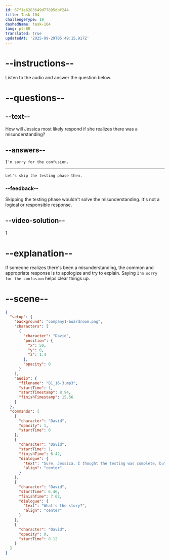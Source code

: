 ```yaml
---
id: 67f1e6283649d77895dbf244
title: Task 104
challengeType: 19
dashedName: task-104
lang: pt-BR
translated: true
updatedAt: '2025-09-29T05:49:15.917Z'
---
```


<!-- SPEAKING -->

<!-- (Audio) David: Sure, Jessica. I thought the testing was complete, but when I looked at the report, it said there were still some issues. What's the story? -->

# --instructions--

Listen to the audio and answer the question below.

# --questions--

## --text--

How will Jessica most likely respond if she realizes there was a misunderstanding?

## --answers--

`I'm sorry for the confusion.`

---

`Let's skip the testing phase then.`

### --feedback--

Skipping the testing phase wouldn't solve the misunderstanding. It's not a logical or responsible response.

## --video-solution--

1

# --explanation--

If someone realizes there's been a misunderstanding, the common and appropriate response is to apologize and try to explain. Saying `I'm sorry for the confusion` helps clear things up.

# --scene--

```json
{
  "setup": {
    "background": "company1-boardroom.png",
    "characters": [
      {
        "character": "David",
        "position": {
          "x": 50,
          "y": 0,
          "z": 1.4
        },
        "opacity": 0
      }
    ],
    "audio": {
      "filename": "B1_16-3.mp3",
      "startTime": 1,
      "startTimestamp": 8.94,
      "finishTimestamp": 15.56
    }
  },
  "commands": [
    {
      "character": "David",
      "opacity": 1,
      "startTime": 0
    },
    {
      "character": "David",
      "startTime": 1,
      "finishTime": 6.42,
      "dialogue": {
        "text": "Sure, Jessica. I thought the testing was complete, but when I looked at the report, it said there were still some issues.",
        "align": "center"
      }
    },
    {
      "character": "David",
      "startTime": 6.46,
      "finishTime": 7.62,
      "dialogue": {
        "text": "What's the story?",
        "align": "center"
      }
    },
    {
      "character": "David",
      "opacity": 0,
      "startTime": 8.12
    }
  ]
}
```
